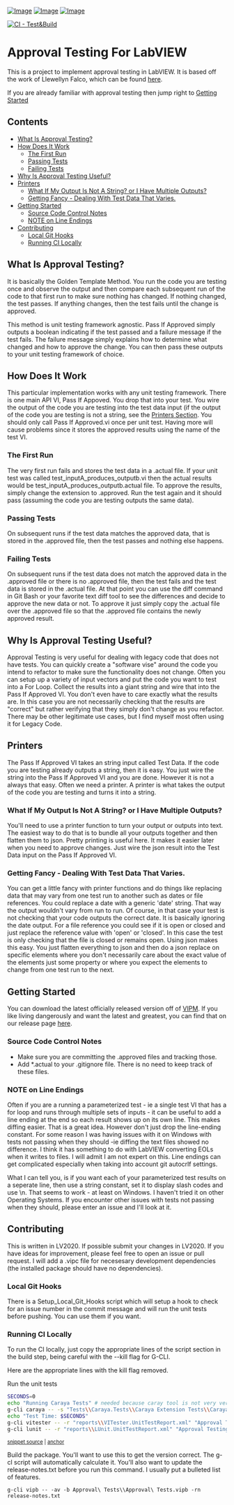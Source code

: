 [![Image](https://gitlab.com/sas-blog/approval-testing/-/badges/release.svg)](https://gitlab.com/sas-blog/approval-testing/-/releases) [![Image](https://www.vipm.io/package/sas_lib_approval_tests/badge.svg?metric=installs)](https://www.vipm.io/package/sas_lib_approval_tests/) [![Image](https://www.vipm.io/package/sas_lib_approval_tests/badge.svg?metric=stars)](https://www.vipm.io/package/sas_lib_approval_tests/)

[![CI - Test&Build](https://github.com/approvals/ApprovalTests.LabVIEW/actions/workflows/build.yml/badge.svg)](https://github.com/approvals/ApprovalTests.LabVIEW/actions/workflows/build.yml)
# Approval Testing For LabVIEW


This is a project to implement approval testing in LabVIEW. It is based off the work of Llewellyn Falco, which can be found [here](https://approvaltests.com/). 

If you are already familiar with approval testing then jump right to [Getting Started](#getting-started)

<!-- toc -->
## Contents

  * [What Is Approval Testing?](#what-is-approval-testing)
  * [How Does It Work](#how-does-it-work)
    * [The First Run](#the-first-run)
    * [Passing Tests](#passing-tests)
    * [Failing Tests](#failing-tests)
  * [Why Is Approval Testing Useful?](#why-is-approval-testing-useful)
  * [Printers](#printers)
    * [What If My Output Is Not A String? or I Have Multiple Outputs?](#what-if-my-output-is-not-a-string-or-i-have-multiple-outputs)
    * [Getting Fancy - Dealing With Test Data That Varies.](#getting-fancy---dealing-with-test-data-that-varies)
  * [Getting Started](#getting-started)
    * [Source Code Control Notes](#source-code-control-notes)
    * [NOTE on Line Endings](#note-on-line-endings)
  * [Contributing](#contributing)
    * [Local Git Hooks](#local-git-hooks)
    * [Running CI Locally](#running-ci-locally)<!-- endToc -->

## What Is Approval Testing?

It is basically the Golden Template Method. You run the code you are testing once and observe the output and then compare each subsequent run of the code to that first run to make sure nothing has changed. If nothing changed, the test passes. If anything changes, then the test fails until the change is approved.

This method is unit testing framework agnostic. Pass If Approved simply outputs a boolean indicating if the test passed and a failure message if the test fails. The failure message simply explains how to determine what changed and how to approve the change. You can then pass these outputs to your unit testing framework of choice.

## How Does It Work

This particular implementation works with any unit testing framework. There is one main API VI, Pass If Appoved. You drop that into your test. You wire the output of the code you are testing into the test data input (if the output of the code you are testing is not a string, see the [Printers Section](#printers). You should only call Pass If Approved.vi once per unit test. Having more will cause problems since it stores the approved results using the name of the test VI.

### The First Run

The very first run fails and stores the test data in a .actual file. If your unit test was called test_inputA_produces_outputb.vi then the actual results would be test_inputA_produces_outputb.actual file. To approve the results, simply change the extension to .approved. Run the test again and it should pass (assuming the code you are testing outputs the same data).

### Passing Tests

On subsequent runs if the test data matches the approved data, that is stored in the .approved file, then the test passes and nothing else happens.

### Failing Tests

On subsequent runs if the test data does not match the approved data in the .approved file or there is no .approved file, then the test fails and the test data is stored in the .actual file. At that point you can use the diff command in Git Bash or your favorite text diff tool to see the differences and decide to approve the new data or not. To approve it just simply copy the .actual file over the .approved file so that the .approved file contains the newly approved result.

## Why Is Approval Testing Useful?

Approval Testing is very useful for dealing with legacy code that does not have tests. You can quickly create a "software vise" around the code you intend to refactor to make sure the functionality does not change. Often you can setup up a variety of input vectors and put the code you want to test into a For Loop. Collect the results into a giant string and wire that into the Pass If Approved VI. You don't even have to care exactly what the results are. In this case you are not necessarily checking that the results are "correct" but rather verifying that they simply don't change as you refactor. There may be other legitimate use cases, but I find myself most often using it for Legacy Code.

## Printers

The Pass If Approved VI takes an string input called Test Data. If the code you are testing already outputs a string, then it is easy. You just wire the string into the Pass If Approved VI and you are done. However it is not a always that easy. Often we need a printer. A printer is what takes the output of the code you are testing and turns it into a string.

### What If My Output Is Not A String? or I Have Multiple Outputs?

You'll need to use a printer function to turn your output or outputs into text. The easiest way to do that is to bundle all your outputs together and then flatten them to json. Pretty printing is useful here. It makes it easier later when you need to approve changes. Just wire the json result into the Test Data input on the Pass If Approved VI.

### Getting Fancy - Dealing With Test Data That Varies.

You can get a little fancy with printer functions and do things like replacing data that may vary from one test run to another such as dates or file references. You could replace a date with a generic 'date' string. That way the output wouldn't vary from run to run. Of course, in that case your test is not checking that your code outputs the correct date. It is basically ignoring the date output. For a file reference you could see if it is open or closed and  just replace the reference value with 'open' or 'closed'. In this case the test is only checking that the file is closed or remains open. Using json makes this easy. You just flatten everything to json and then do a json replace on specific elements where you don't necessarily care about the exact value of the elements just some property or where you expect the elements to change from one test run to the next.

## Getting Started

You can download the latest officially released version off of [VIPM](https://www.vipm.io/package/sas_lib_approval_tests/). If you like living dangerously and want the latest and greatest, you can find that on our release page [here](https://gitlab.com/sas-blog/approval-testing/-/releases). 

### Source Code Control Notes

- Make sure you are committing the .approved files and tracking those.
- Add *.actual to your .gitignore file. There is no need to keep track of these files.

### NOTE on Line Endings

Often if you are a running a parameterized test - ie a single test VI that has a for loop and runs through multiple sets of inputs - it can be useful to add a line ending at the end so each result shows up on its own line. This makes diffing easier. That is a great idea. However don't just drop the line-ending constant. For some reason I was having issues with it on Windows with tests not passing when they should -ie diffing the text files showed no difference. I think it has something to do with LabVIEW converting EOLs when it writes to files. I will admit I am not expert on this. Line endings can get complicated especially when taking into account git autocrlf settings. 

What I can tell you, is if you want each of your parameterized test results on a seperate line, then use a string constant, set it to display slash codes and use \n. That seems to work - at least on Windows. I haven't tried it on other Operating Systems. If you encounter other issues with tests not passing when they should, please enter an issue and I'll look at it.

## Contributing

This is written in LV2020. If possible submit your changes in LV2020. If you have ideas for improvement, please feel free to open an issue or pull request. I will add a .vipc file for necesesary development dependencies (the installed package should have no dependencies).

### Local Git Hooks
There is a Setup_Local_Git_Hooks script which will setup a hook to check for an issue number in the commit message and will run the unit tests before pushing. You can use them if you want.

### Running CI Locally
To run the CI locally, just copy the appropriate lines of the script section in the build step, being careful with the --kill flag for G-CLI. 

Here are the appropriate lines with the kill flag removed.

Run the unit tests

<!-- snippet: run_tests -->
<a id='snippet-run_tests'></a>
```sh
SECONDS=0
echo "Running Caraya Tests" # needed because caray tool is not very verbose.
g-cli caraya -- -s "Tests\\Caraya.Tests\\Caraya Extension Tests\\Caraya Extension Tests.lvclass" -x "reports\\Caraya.UnitTestReport.xml"
echo "Test Time: $SECONDS"
g-cli vitester -- -r "reports\\VITester.UnitTestReport.xml" "Approval Testing.lvproj"
g-cli lunit -- -r "reports\\LUnit.UnitTestReport.xml" "Approval Testing.lvproj"
```
<sup><a href='/run_test.sh#L12-L19' title='Snippet source file'>snippet source</a> | <a href='#snippet-run_tests' title='Start of snippet'>anchor</a></sup>
<!-- endSnippet -->

Build the package. You'll want to use this to get the version correct. The g-cl script will automatically calculate it. You'll also want to update the release-notes.txt before you run this command. I usually put a bulleted list of features.

`g-cli vipb -- -av -b Approval\ Tests\\Approval\ Tests.vipb -rn release-notes.txt`

